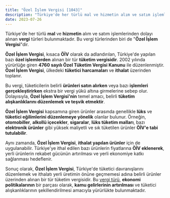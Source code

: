 ```yaml
---
title: "Özel İşlem Vergisi [1043]"
description: "Türkiye'de her türlü mal ve hizmetin alım ve satım işlemlerinden dolayı alınan vergi türleri bulunmaktadır."
date: 2023-07-26
---
```


Türkiye'de her türlü **mal** ve **hizmetin** alım ve satım işlemlerinden dolayı alınan **vergi** türleri bulunmaktadır.
Bu vergi türlerinden biri de "**Özel İşlem Vergisi**"dir.

**Özel İşlem Vergisi**, kısaca **ÖİV** olarak da adlandırılan, Türkiye'de yapılan bazı **özel işlemlerden** alınan bir
tür **tüketim vergisidir**. 2002 yılında yürürlüğe giren **4760 sayılı Özel Tüketim Vergisi Kanunu** ile düzenlenmiştir.
**Özel İşlem Vergisi**, ülkedeki **tüketici harcamaları** ve **ithalat** üzerinden toplanır.

Bu vergi, tüketicilerin belirli **ürünleri satın alırken** veya bazı **işlemleri gerçekleştirirken** ekstra bir vergi
yükü altına girmelerine sebep olur. Dolayısıyla, **Özel İşlem Vergisi'nin** temel amacı, belirli **tüketim
alışkanlıklarını düzenlemek ve teşvik etmektir**.

**Özel İşlem Vergisi** kapsamına giren ürünler arasında genellikle **lüks** ve **tüketici eğilimlerini düzenlemeye
yönelik** olanlar bulunur. Örneğin, **otomobiller**, **alkollü içecekler**, **sigaralar**, **lüks tüketim malları**,
bazı **elektronik ürünler** gibi yüksek maliyetli ve sık tüketilen ürünler **ÖİV'e tabi tutulabilir**.

Aynı zamanda, **Özel İşlem Vergisi**, **ithalat yapılan ürünler** için de uygulanabilir. Türkiye'ye ithal edilen bazı
ürünlerin fiyatlarına **ÖİV eklenerek**, yerli ürünlerin rekabet gücünün artırılması ve yerli ekonomiye katkı sağlanması
hedeflenir.

Sonuç olarak, **Özel İşlem Vergisi**, Türkiye'de tüketici davranışlarını düzenlemek ve ithalatı yerli üretimin önüne
geçmemesi adına belirli ürünler üzerinden alınan bir tür tüketim vergisidir. Bu <a href="/yazilar/vergi-turleri/">vergi türü</a>, **ekonomi politikalarının**
bir parçası olarak, **kamu gelirlerinin artırılması** ve tüketici alışkanlıklarının şekillendirilmesi amacıyla
yürürlükte bulunmaktadır.
